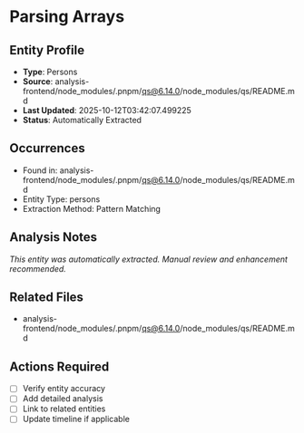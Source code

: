 # Parsing Arrays

## Entity Profile
- **Type**: Persons
- **Source**: analysis-frontend/node_modules/.pnpm/qs@6.14.0/node_modules/qs/README.md
- **Last Updated**: 2025-10-12T03:42:07.499225
- **Status**: Automatically Extracted

## Occurrences
- Found in: analysis-frontend/node_modules/.pnpm/qs@6.14.0/node_modules/qs/README.md
- Entity Type: persons
- Extraction Method: Pattern Matching

## Analysis Notes
*This entity was automatically extracted. Manual review and enhancement recommended.*

## Related Files
- analysis-frontend/node_modules/.pnpm/qs@6.14.0/node_modules/qs/README.md

## Actions Required
- [ ] Verify entity accuracy
- [ ] Add detailed analysis
- [ ] Link to related entities
- [ ] Update timeline if applicable
